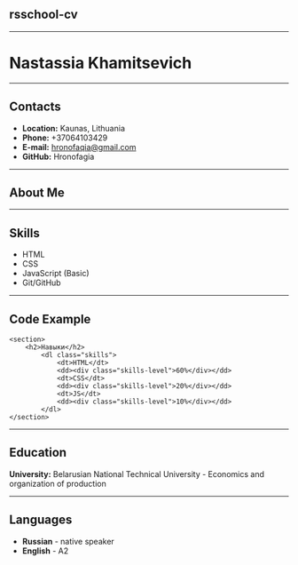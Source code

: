 ## rsschool-cv
***
# Nastassia Khamitsevich 
***
## Contacts
+ **Location:** Kaunas, Lithuania
+ **Phone:** +37064103429
+ **E-mail:** hronofaqia@gmail.com
+ **GitHub:** Hronofagia
***
## About Me

***
## Skills
+ HTML
+ CSS
+ JavaScript (Basic)
+ Git/GitHub
***
## Code Example
```
<section>
    <h2>Навыки</h2>
        <dl class="skills">
            <dt>HTML</dt>
            <dd><div class="skills-level">60%</div></dd>
            <dt>CSS</dt>
            <dd><div class="skills-level">20%</div></dd>
            <dt>JS</dt>
            <dd><div class="skills-level">10%</div></dd>
        </dl>
</section>
```
***
## Education
**University:** Belarusian National Technical University - Economics and organization of production
***
## Languages
+ **Russian** - native speaker
+ **English** - A2

